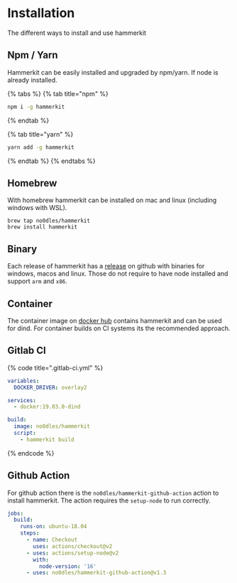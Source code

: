 # Installation

The different ways to install and use hammerkit

## Npm / Yarn

Hammerkit can be easily installed and upgraded by npm/yarn. 
If node is already installed.

{% tabs %}
{% tab title="npm" %}
```bash
npm i -g hammerkit
```
{% endtab %}

{% tab title="yarn" %}
```bash
yarn add -g hammerkit
```
{% endtab %}
{% endtabs %}

## Homebrew

With homebrew hammerkit can be installed on mac and linux (including windows with WSL).

```
brew tap no0dles/hammerkit
brew install hammerkit
```

## Binary

Each release of hammerkit has a [release](https://github.com/no0dles/hammerkit/releases) on github with binaries for windows, macos and linux. 
Those do not require to have node installed and support `arm` and `x86`.

## Container

The container image on [docker hub](https://hub.docker.com/r/no0dles/hammerkit) contains hammerkit and can be used for dind. 
For container builds on CI systems its the recommended approach.

## Gitlab CI

{% code title=".gitlab-ci.yml" %}
```yaml
variables:
  DOCKER_DRIVER: overlay2

services:
  - docker:19.03.0-dind

build:
  image: no0dles/hammerkit
  script:
    - hammerkit build
```
{% endcode %}

## Github Action

For github action there is the `no0dles/hammerkit-github-action` action to install hammerkit. 
The action requires the `setup-node` to run correctly.

```yaml
jobs:
  build:
    runs-on: ubuntu-18.04
    steps:
      - name: Checkout
        uses: actions/checkout@v2
      - uses: actions/setup-node@v2
        with:
          node-version: '16'
      - uses: no0dles/hammerkit-github-action@v1.3
```
